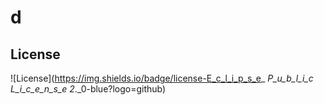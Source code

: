 
# d
## License
 ![License](https://img.shields.io/badge/license-E_c_l_i_p_s_e_ _P_u_b_l_i_c_ _L_i_c_e_n_s_e_ _2_._0-blue?logo=github)